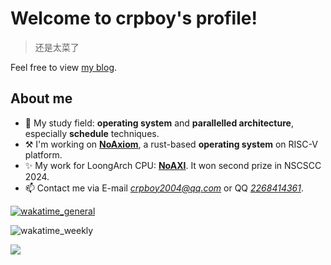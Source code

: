 # Welcome to crpboy's profile!

> 还是太菜了

Feel free to view [my blog](https://crpboy.github.io).

## About me

- 🌱 My study field: **operating system** and **parallelled architecture**, especially **schedule** techniques.
- ⚒️ I'm working on **[NoAxiom](https://github.com/NoAxiom)**, a rust-based **operating system** on RISC-V platform.
- ✨ My work for LoongArch CPU: **[NoAXI](https://github.com/NoAXI/NoAXI-LoongArch-CPU)**. It won second prize in NSCSCC 2024.
- 📫 Contact me via E-mail *crpboy2004@qq.com* or QQ *[2268414361](https://d.4rxb.com/s/0mnrlj)*.

[![wakatime_general](https://wakatime.com/badge/user/22d55e6d-c976-47f8-9f0d-d31498546a83.svg)](https://wakatime.com/@22d55e6d-c976-47f8-9f0d-d31498546a83)

![wakatime_weekly](https://github-readme-stats.vercel.app/api/wakatime?username=crpboy&theme=vue-dark&hide_border=true)

![](https://wakatime.com/share/@crpboy/a8490820-668f-4f94-bb0e-5ec61318e50b.svg)
